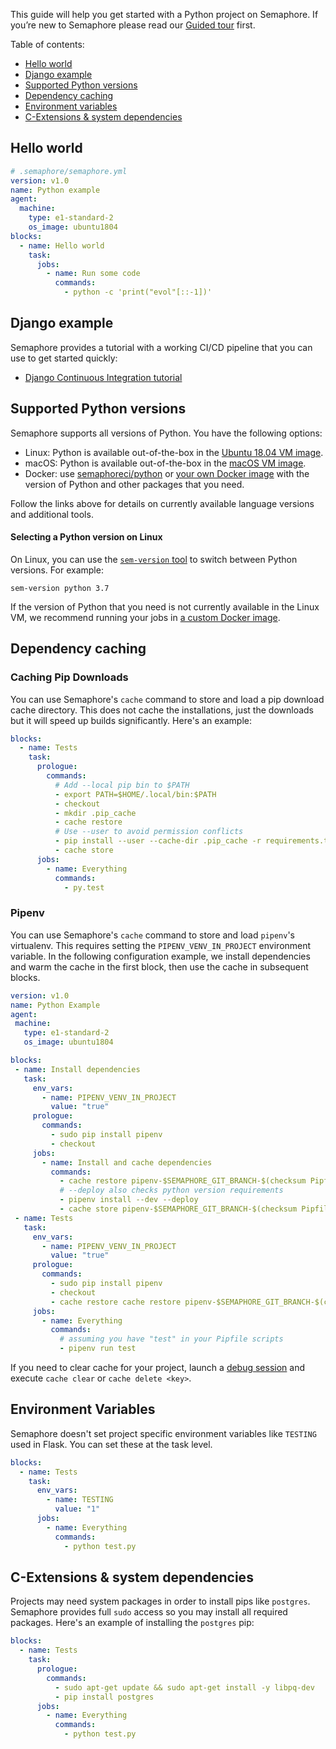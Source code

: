 This guide will help you get started with a Python project on Semaphore.
If you’re new to Semaphore please read our
[Guided tour](https://docs.semaphoreci.com/article/77-getting-started) first.

Table of contents:

- [Hello world](#hello-world)
- [Django example](#django-example)
- [Supported Python versions](#supported-python-versions)
- [Dependency caching](#dependency-caching)
- [Environment variables](#environment-variables)
- [C-Extensions & system dependencies](#c-extensions-system-dependendices)

## Hello world

```yaml
# .semaphore/semaphore.yml
version: v1.0
name: Python example
agent:
  machine:
    type: e1-standard-2
    os_image: ubuntu1804
blocks:
  - name: Hello world
    task:
      jobs:
        - name: Run some code
          commands:
            - python -c 'print("evol"[::-1])'
```

## Django example

Semaphore provides a tutorial with a working
CI/CD pipeline that you can use to get started quickly:

- [Django Continuous Integration tutorial][django-tutorial]

## Supported Python versions

Semaphore supports all versions of Python. You have the following options:

- Linux: Python is available out-of-the-box in the [Ubuntu 18.04 VM image][ubuntu-python].
- macOS: Python is available out-of-the-box in the [macOS VM image][macos-python].
- Docker: use [semaphoreci/python][python-docker-image] or
  [your own Docker image][docker-env] with the version of Python and other
  packages that you need.

Follow the links above for details on currently available language versions and
additional tools.

#### Selecting a Python version on Linux

On Linux, you can use the [`sem-version` tool][sem-version] to switch between
Python versions. For example:

```
sem-version python 3.7
```

If the version of Python that you need is not currently available in the Linux VM,
we recommend running your jobs in [a custom Docker image][docker-env].

## Dependency caching

### Caching Pip Downloads

You can use Semaphore's `cache` command to store and load a pip
download cache directory. This does not cache the installations, just
the downloads but it will speed up builds significantly. Here's an
example:

``` yaml
blocks:
  - name: Tests
    task:
      prologue:
        commands:
          # Add --local pip bin to $PATH
          - export PATH=$HOME/.local/bin:$PATH
          - checkout
          - mkdir .pip_cache
          - cache restore
          # Use --user to avoid permission conflicts
          - pip install --user --cache-dir .pip_cache -r requirements.txt
          - cache store
      jobs:
        - name: Everything
          commands:
            - py.test
```

### Pipenv

You can use Semaphore's `cache` command to store and load `pipenv`'s
virtualenv. This requires setting the `PIPENV_VENV_IN_PROJECT`
environment variable.
In the following configuration example, we install dependencies
and warm the cache in the first block, then use the cache in subsequent blocks.

``` yaml
version: v1.0
name: Python Example
agent:
 machine:
   type: e1-standard-2
   os_image: ubuntu1804

blocks:
 - name: Install dependencies
   task:
     env_vars:
       - name: PIPENV_VENV_IN_PROJECT
         value: "true"
     prologue:
       commands:
         - sudo pip install pipenv
         - checkout
     jobs:
       - name: Install and cache dependencies
         commands:
           - cache restore pipenv-$SEMAPHORE_GIT_BRANCH-$(checksum Pipfile.lock),pipenv-$SEMAPHORE_GIT_BRANCH,pipenv-master
           # --deploy also checks python version requirements
           - pipenv install --dev --deploy
           - cache store pipenv-$SEMAPHORE_GIT_BRANCH-$(checksum Pipfile.lock) .venv
 - name: Tests
   task:
     env_vars:
       - name: PIPENV_VENV_IN_PROJECT
         value: "true"
     prologue:
       commands:
         - sudo pip install pipenv
         - checkout
         - cache restore cache restore pipenv-$SEMAPHORE_GIT_BRANCH-$(checksum Pipfile.lock),pipenv-$SEMAPHORE_GIT_BRANCH,pipenv-master
     jobs:
       - name: Everything
         commands:
           # assuming you have "test" in your Pipfile scripts
           - pipenv run test
```

If you need to clear cache for your project, launch a
[debug session](https://docs.semaphoreci.com/article/75-debugging-with-ssh-access)
and execute `cache clear` or `cache delete <key>`.

## Environment Variables

Semaphore doesn't set project specific environment variables like
`TESTING` used in Flask. You can set these at the task level.

``` yaml
blocks:
  - name: Tests
    task:
      env_vars:
        - name: TESTING
          value: "1"
      jobs:
        - name: Everything
          commands:
            - python test.py
```

## C-Extensions & system dependencies

Projects may need system packages in order to install pips like `postgres`.
Semaphore provides full `sudo` access so you may install all required packages.
Here's an example of installing the `postgres` pip:

``` yaml
blocks:
  - name: Tests
    task:
      prologue:
        commands:
          - sudo apt-get update && sudo apt-get install -y libpq-dev
          - pip install postgres
      jobs:
        - name: Everything
          commands:
            - python test.py
```

[django-tutorial]: https://docs.semaphoreci.com/article/116-django-continuous-integration
[ubuntu-python]: https://docs.semaphoreci.com/article/32-ubuntu-1804-image#python
[macos-python]: https://docs.semaphoreci.com/article/120-macos-mojave-image#python
[sem-version]: https://docs.semaphoreci.com/article/131-sem-version-managing-language-version-on-linux
[python-docker-image]: https://hub.docker.com/r/semaphoreci/python
[docker-env]: https://docs.semaphoreci.com/article/127-custom-ci-cd-environment-with-docker
